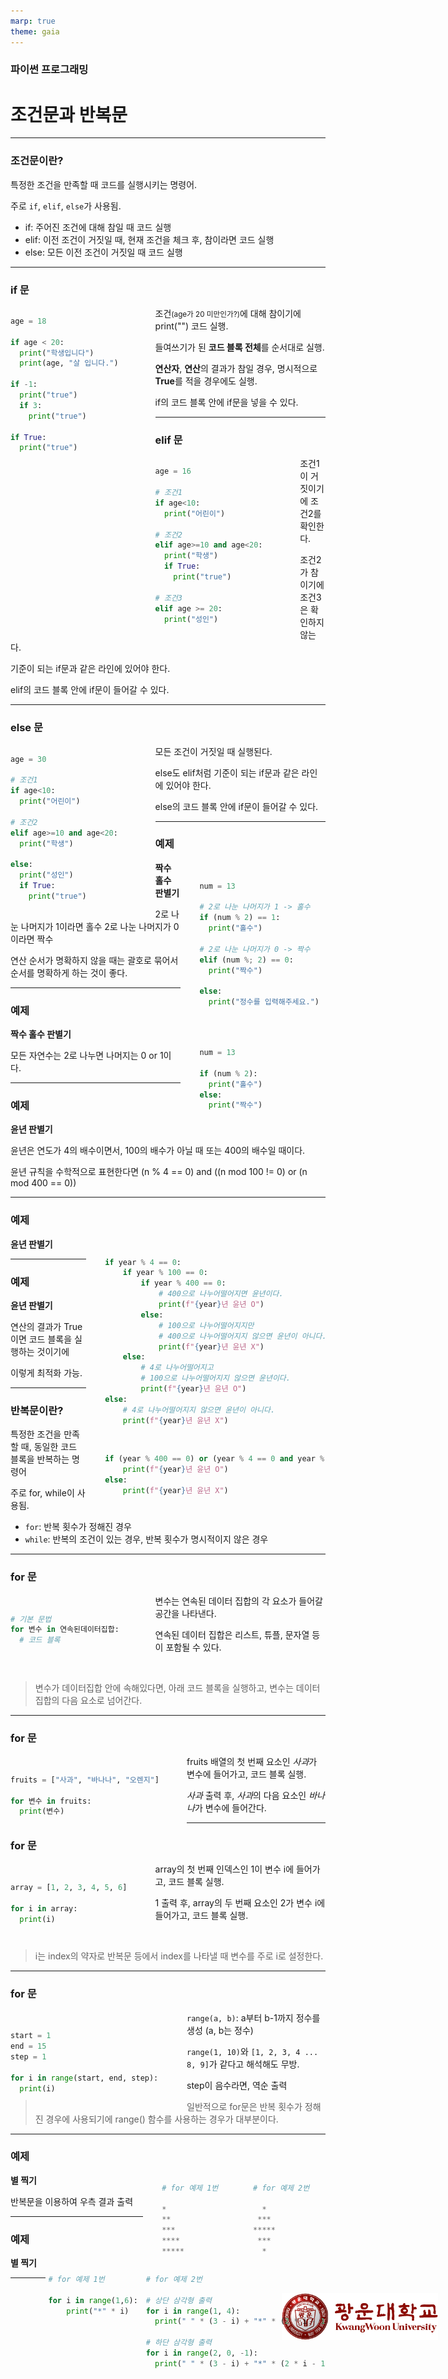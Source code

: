 ```yaml
---
marp: true
theme: gaia
---
```


### 파이썬 프로그래밍

# 조건문과 반복문

<img src="https://raw.githubusercontent.com/ga111o/sowon-kwhighschool-python/main/lecture/src/kwu-logo.png" style="width: 250px; position:absolute; bottom: 5%; right:5%">

---

### 조건문이란?

특정한 조건을 만족할 때 코드를 실행시키는 명령어.

주로 `if`, `elif`, `else`가 사용됨.

- if: 주어진 조건에 대해 참일 때 코드 실행
- elif: 이전 조건이 거짓일 때, 현재 조건을 체크 후, 참이라면 코드 실행
- else: 모든 이전 조건이 거짓일 때 코드 실행

---

### if 문

<div style="float:left; width: 40%; margin-right:30px">

```python
age = 18

if age < 20:
  print("학생입니다")
  print(age, "살 입니다.")

if -1:
  print("true")
  if 3:
    print("true")

if True:
  print("true")
```

</div>

조건<small>(age가 20 미만인가?)</small>에 대해 참이기에 print("") 코드 실행.

들여쓰기가 된 **코드 블록 전체**를 순서대로 실행.

**연산자**, **연산**의 결과가 참일 경우, 명시적으로 **True**를 적을 경우에도 실행.

if의 코드 블록 안에 if문을 넣을 수 있다.

---

### elif 문

<div style="float:left; width: 40%; margin-right:30px">

```python
age = 16

# 조건1
if age<10:
  print("어린이")

# 조건2
elif age>=10 and age<20:
  print("학생")
  if True:
    print("true")

# 조건3
elif age >= 20:
  print("성인")
```

</div>

조건1이 거짓이기에 조건2를 확인한다.

조건2가 참이기에 조건3은 확인하지 않는다.

기준이 되는 if문과 같은 라인에 있어야 한다.

elif의 코드 블록 안에 if문이 들어갈 수 있다.

---

### else 문

<div style="float:left; width: 40%; margin-right:30px">

```python
age = 30

# 조건1
if age<10:
  print("어린이")

# 조건2
elif age>=10 and age<20:
  print("학생")

else:
  print("성인")
  if True:
    print("true")
```

</div>

모든 조건이 거짓일 때 실행된다.

else도 elif처럼 기준이 되는 if문과 같은 라인에 있어야 한다.

else의 코드 블록 안에 if문이 들어갈 수 있다.

---

### 예제

<div style="float:right; width: 40%; margin-left:30px">

```python

num = 13

# 2로 나눈 나머지가 1 -> 홀수
if (num % 2) == 1:
  print("홀수")

# 2로 나눈 나머지가 0 -> 짝수
elif (num %; 2) == 0:
  print("짝수")

else:
  print("정수를 입력해주세요.")

```

</div>

**짝수 홀수 판별기**

2로 나눈 나머지가 1이라면 홀수
2로 나눈 나머지가 0이라면 짝수

연산 순서가 명확하지 않을 때는 괄호로 묶어서 순서를 명확하게 하는 것이 좋다.

---

### 예제

<div style="float:right; width: 40%; margin-left:30px">

```python

num = 13

if (num % 2):
  print("홀수")
else:
  print("짝수")


```

</div>

**짝수 홀수 판별기**

모든 자연수는 2로 나누면
나머지는 0 or 1이다.

---

### 예제

**윤년 판별기**

윤년은 연도가 4의 배수이면서, 100의 배수가 아닐 때 또는 400의
배수일 때이다.

윤년 규칙을 수학적으로 표현한다면
(n % 4 == 0) and ((n mod 100 != 0) or (n mod 400 == 0))

---

### 예제

<div style="float:right; width: 70%; margin-left:30px">

```python

if year % 4 == 0:
    if year % 100 == 0:
        if year % 400 == 0:
            # 400으로 나누어떨어지면 윤년이다.
            print(f"{year}년 윤년 O")
        else:
            # 100으로 나누어떨어지지만
            # 400으로 나누어떨어지지 않으면 윤년이 아니다.
            print(f"{year}년 윤년 X")
    else:
        # 4로 나누어떨어지고
        # 100으로 나누어떨어지지 않으면 윤년이다.
        print(f"{year}년 윤년 O")
else:
    # 4로 나누어떨어지지 않으면 윤년이 아니다.
    print(f"{year}년 윤년 X")

```

</div>

**윤년 판별기**

---

### 예제

<div style="float:right; width: 70%; margin-left:30px">

```python

if (year % 400 == 0) or (year % 4 == 0 and year % 100 != 0):
    print(f"{year}년 윤년 O")
else:
    print(f"{year}년 윤년 X")

```

</div>

**윤년 판별기**

연산의 결과가 True이면 코드 블록을 실행하는 것이기에

이렇게 최적화 가능.

---

### 반복문이란?

특정한 조건을 만족할 때, 동일한 코드 블록을 반복하는 명령어

주로 for, while이 사용됨.

- `for`: 반복 횟수가 정해진 경우
- `while`: 반복의 조건이 있는 경우, 반복 횟수가 명시적이지 않은 경우

---

### for 문

<div style="float:left; width: 40%; margin-right:30px">

```python

# 기본 문법
for 변수 in 연속된데이터집합:
  # 코드 블록

```

</div>

변수는 연속된 데이터 집합의 각 요소가 들어갈 공간을 나타낸다.

연속된 데이터 집합은 리스트, 튜플, 문자열 등이 포함될 수 있다.

<br>

> 변수가 데이터집합 안에 속해있다면, 아래 코드 블록을 실행하고, 변수는 데이터집합의 다음 요소로 넘어간다.

---

### for 문

<div style="float:left; width: 50%; margin-right:30px">

```python

fruits = ["사과", "바나나", "오렌지"]

for 변수 in fruits:
  print(변수)


```

</div>

fruits 배열의 첫 번째 요소인
*사과*가 변수에 들어가고,
코드 블록 실행.

_사과_ 출력 후, *사과*의 다음 요소인 *바나나*가 변수에 들어간다.

---

### for 문

<div style="float:left; width: 40%; margin-right:30px">

```python

array = [1, 2, 3, 4, 5, 6]

for i in array:
  print(i)

```

</div>

array의 첫 번째 인덱스인 1이
변수 i에 들어가고, 코드 블록 실행.

1 출력 후, array의 두 번째 요소인 2가
변수 i에 들어가고, 코드 블록 실행.

<br>

> i는 index의 약자로 반복문 등에서 index를 나타낼 때 변수를 주로 i로 설정한다.

---

### for 문

<div style="float:left; width: 50%; margin-right:30px">

```python

start = 1
end = 15
step = 1

for i in range(start, end, step):
  print(i)


```

</div>

`range(a, b)`: a부터 b-1까지 정수를 생성 (a, b는 정수)

`range(1, 10)`와 `[1, 2, 3, 4 ... 8, 9]`가 같다고 해석해도 무방.

step이 음수라면, 역순 출력

> 일반적으로 for문은 반복 횟수가 정해진 경우에 사용되기에 range() 함수를 사용하는 경우가 대부분이다.

---

### 예제

<div style="float:right; width: 23%; margin-left:30px">

```python
# for 예제 2번

  *
 ***
*****
 ***
  *

```

</div>

<div style="float:right; width: 23%; margin-left:30px">

```python
# for 예제 1번

*
**
***
****
*****

```

</div>

**별 찍기**

반복문을 이용하여 우측 결과 출력

---

### 예제

<div style="float:right; width: 57%; margin-left:5px">

```python
# for 예제 2번

# 상단 삼각형 출력
for i in range(1, 4):
  print(" " * (3 - i) + "*" * (2 * i - 1))

# 하단 삼각형 출력
for i in range(2, 0, -1):
  print(" " * (3 - i) + "*" * (2 * i - 1))




```

</div>

<div style="float:right; width: 30%; margin-left:5px">

```python
# for 예제 1번

for i in range(1,6):
    print("*" * i)









```

</div>

**별 찍기**

---
